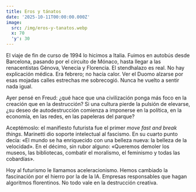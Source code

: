 ```yaml
---
title: Eros y tánatos
date: '2025-10-11T00:00:00.000Z'
image:
  src: /img/eros-y-tanatos.webp
  x: 70
  'y': 30
---
```

El viaje de fin de curso de 1994 lo hicimos a Italia. Fuimos en autobús desde Barcelona, pasando por el circuito de Mónaco, hasta llegar a las renacentistas Génova, Venecia y Florencia. El stendhalazo es real. No hay explicación médica. Era febrero; no hacía calor. Ver el Duomo alzarse por esas mojadas calles estrechas me sobrecogió. Nunca he vuelto a sentir nada igual.

Ayer pensé en Freud: ¿qué hace que una civilización ponga más foco en la creación que en la destrucción? Si una cultura pierde la pulsión de elevarse, ¿su deseo de autodestrucción comienza a imponerse en la política, en la economía, en las redes, en las papeleras del parque?

Aceptémoslo: el manifiesto futurista fue el primer *move fast and break things*. Marinetti dio soporte intelectual al fascismo. En su cuarto punto decía: «El mundo se ha enriquecido con una belleza nueva: la belleza de la velocidad». En el décimo, sin rubor alguno: «Queremos demoler los museos, las bibliotecas, combatir el moralismo, el feminismo y todas las cobardías».

Hoy al futurismo le llamamos aceleracionismo. Hemos cambiado la fascinación por el hierro por la de la IA. Empresas responsables que hagan algoritmos florentinos. No todo vale en la destrucción creativa.
